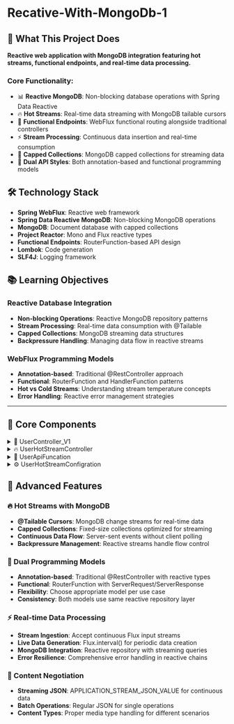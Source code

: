 # Recative-With-MongoDb-1

## 🎯 What This Project Does

**Reactive web application with MongoDB integration featuring hot streams, functional endpoints, and real-time data processing.**

### Core Functionality:
- 📊 **Reactive MongoDB**: Non-blocking database operations with Spring Data Reactive
- 🔥 **Hot Streams**: Real-time data streaming with MongoDB tailable cursors
- 🎯 **Functional Endpoints**: WebFlux functional routing alongside traditional controllers
- ⚡ **Stream Processing**: Continuous data insertion and real-time consumption
- 📡 **Capped Collections**: MongoDB capped collections for streaming data
- 🔄 **Dual API Styles**: Both annotation-based and functional programming models

## 🛠️ Technology Stack

- **Spring WebFlux**: Reactive web framework
- **Spring Data Reactive MongoDB**: Non-blocking MongoDB operations
- **MongoDB**: Document database with capped collections
- **Project Reactor**: Mono and Flux reactive types
- **Functional Endpoints**: RouterFunction-based API design
- **Lombok**: Code generation
- **SLF4J**: Logging framework

## 📚 Learning Objectives

### Reactive Database Integration
- **Non-blocking Operations**: Reactive MongoDB repository patterns
- **Stream Processing**: Real-time data consumption with @Tailable
- **Capped Collections**: MongoDB streaming data structures
- **Backpressure Handling**: Managing data flow in reactive streams

### WebFlux Programming Models
- **Annotation-based**: Traditional @RestController approach
- **Functional**: RouterFunction and HandlerFunction patterns
- **Hot vs Cold Streams**: Understanding stream temperature concepts
- **Error Handling**: Reactive error management strategies

---

## 📂 Core Components

<details>
<summary>👤 UserController_V1</summary>

**Traditional reactive REST controller with full CRUD operations**

- **What it does**: Provides reactive CRUD operations for User entities with MongoDB
- **Code implementation**: 
  - **GET Operations**: findAll() returns Flux<User>, findById() with error handling
  - **POST Operations**: save() single user, saveAll() for Flux<User> batch operations
  - **PUT Operations**: update() with flatMap for reactive updates
  - **DELETE Operations**: deleteById() with success response
- **API endpoints**:
  - GET /v1/user - Get all users (Flux<User>)
  - GET /v1/user/{id} - Get user by ID with APPLICATION_STREAM_JSON_VALUE
  - POST /v1/user - Create single user
  - POST /v1/user/saveAll - Batch create users from Flux
  - PUT /v1/user/{id} - Update user reactively
  - DELETE /v1/user/{id} - Delete user
- **Key features**:
  - **Error Handling**: switchIfEmpty(Mono.error(new DemoException()))
  - **Streaming Response**: MediaType.APPLICATION_STREAM_JSON_VALUE
  - **Reactive Updates**: flatMap for chaining operations

</details>

<details>
<summary>🔥 UserHotStreamController</summary>

**Hot stream controller for real-time data streaming**

- **What it does**: Manages continuous data streams using MongoDB tailable cursors
- **Code implementation**: 
  - **Hot Stream Consumption**: @Tailable query for continuous data flow
  - **Stream Ingestion**: Accepts Flux<UserHotStream> for continuous writes
  - **Content Negotiation**: application/stream+json for streaming data
- **API endpoints**:
  - GET /hotStream - Continuous stream of UserHotStream data
  - POST /hotStream - Accept continuous stream input
- **Advanced features**:
  - **@Tailable Cursor**: findUserHotStreamBy() for MongoDB change streams
  - **Hot Stream**: Real-time data emission without client request
  - **Streaming Content**: MediaType.APPLICATION_STREAM_JSON_VALUE

</details>

<details>
<summary>🎯 UserApiFuncation</summary>

**Functional programming approach to reactive endpoints**

- **What it does**: Implements WebFlux functional routing with ServerRequest/ServerResponse
- **Code implementation**: 
  - **Functional Handlers**: ServerRequest → Mono<ServerResponse> pattern
  - **Body Extraction**: serverRequest.bodyToMono(User.class)
  - **Response Building**: ServerResponse.ok().body() with reactive streams
- **Handler methods**:
  - getAll() - Functional equivalent of GET all users
  - getById() - Path variable extraction with reactive response
  - save() - Request body to Mono conversion and save
  - streamData() - Functional hot stream endpoint
- **Key features**:
  - **Functional Style**: No annotations, pure function composition
  - **Request Handling**: ServerRequest for path variables and body extraction
  - **Response Composition**: Fluent ServerResponse building
  - **Stream Integration**: Functional approach to hot streams

</details>

<details>
<summary>⚙️ UserHotStreamConfigration</summary>

**MongoDB capped collection setup and continuous data generation**

- **What it does**: Configures MongoDB for streaming and generates test data continuously
- **Code implementation**: 
  - **Capped Collection**: CollectionOptions.empty().maxDocuments(20).size(50000).capped()
  - **Data Generation**: Flux.interval(Duration.ofSeconds(1)) for periodic data creation
  - **Collection Management**: mongoTemplate.dropCollection() and createCollection()
- **Configuration features**:
  - **Profile-based**: @Profile("test") for environment-specific setup
  - **CommandLineRunner**: Automatic setup on application start
  - **Continuous Insertion**: Flux.interval() for timed data generation
  - **Capped Collection**: Limited size collection for streaming scenarios
- **Data Flow**: Creates UserHotStream every second with incremental data

</details>

## 🌟 Advanced Features

### 🔥 Hot Streams with MongoDB
- **@Tailable Cursors**: MongoDB change streams for real-time data
- **Capped Collections**: Fixed-size collections optimized for streaming
- **Continuous Data Flow**: Server-sent events without client polling
- **Backpressure Management**: Reactive streams handle flow control

### 🎯 Dual Programming Models
- **Annotation-based**: Traditional @RestController with reactive types
- **Functional**: RouterFunction with ServerRequest/ServerResponse
- **Flexibility**: Choose appropriate model per use case
- **Consistency**: Both models use same reactive repository layer

### ⚡ Real-time Data Processing
- **Stream Ingestion**: Accept continuous Flux<T> input streams
- **Live Data Generation**: Flux.interval() for periodic data creation
- **MongoDB Integration**: Reactive repository with streaming queries
- **Error Resilience**: Comprehensive error handling in reactive chains

### 📡 Content Negotiation
- **Streaming JSON**: APPLICATION_STREAM_JSON_VALUE for continuous data
- **Batch Operations**: Regular JSON for single operations
- **Content Types**: Proper media type handling for different scenarios